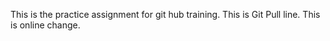 This is the practice assignment for git hub training.
This is Git Pull line.
This is online change.
